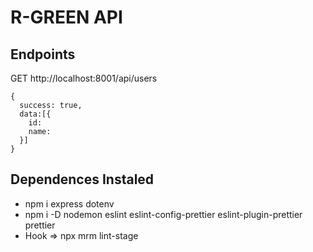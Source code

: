 # R-GREEN API

## Endpoints

GET http://localhost:8001/api/users
```
{
  success: true,
  data:[{
    id:
    name:
  }]
}
```

## Dependences Instaled

 - npm i express dotenv
 - npm i -D nodemon eslint eslint-config-prettier eslint-plugin-prettier prettier
 - Hook => npx mrm lint-stage
